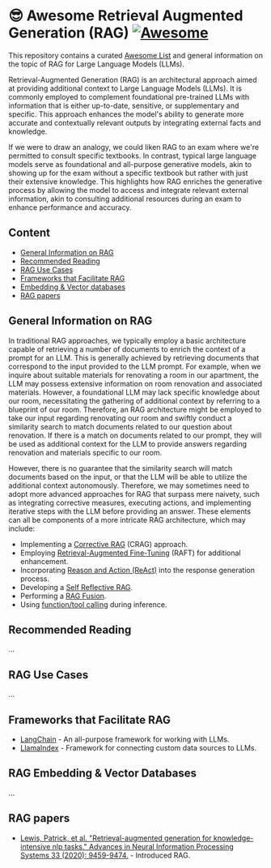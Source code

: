 # 😎 Awesome Retrieval Augmented Generation (RAG) [![Awesome](https://awesome.re/badge-flat.svg)](https://awesome.re)

This repository contains a curated [Awesome List](https://github.com/sindresorhus/awesome) and general information on the topic of RAG for Large Language Models (LLMs).

Retrieval-Augmented Generation (RAG) is an architectural approach aimed at providing additional context to Large Language Models (LLMs). It is commonly employed to complement foundational pre-trained LLMs with information that is either up-to-date, sensitive, or supplementary and specific. This approach enhances the model's ability to generate more accurate and contextually relevant outputs by integrating external facts and knowledge.

If we were to draw an analogy, we could liken RAG to an exam where we're permitted to consult specific textbooks. In contrast, typical large language models serve as foundational and all-purpose generative models, akin to showing up for the exam without a specific textbook but rather with just their extensive knowledge. This highlights how RAG enriches the generative process by allowing the model to access and integrate relevant external information, akin to consulting additional resources during an exam to enhance performance and accuracy.

## Content

- [General Information on RAG](#general-information-on-rag)
- [Recommended Reading](#recommended-reading)
- [RAG Use Cases](#rag-use-cases)
- [Frameworks that Facilitate RAG](#frameworks-that-facilitate-rag)
- [Embedding & Vector databases](#embedding--vector-databases)
- [RAG papers](#rag-papers)


## General Information on RAG

In traditional RAG approaches, we typically employ a basic architecture capable of retrieving a number of documents to enrich the context of a prompt for an LLM. This is generally achieved by retrieving documents that correspond to the input provided to the LLM prompt. For example, when we inquire about suitable materials for renovating a room in our apartment, the LLM may possess extensive information on room renovation and associated materials. However, a foundational LLM may lack specific knowledge about our room, necessitating the gathering of additional context by referring to a blueprint of our room. Therefore, an RAG architecture might be employed to take our input regarding renovating our room and swiftly conduct a similarity search to match documents related to our question about renovation. If there is a match on documents related to our prompt, they will be used as additional context for the LLM to provide answers regarding renovation and materials specific to our room.

However, there is no guarantee that the similarity search will match documents based on the input, or that the LLM will be able to utilize the additional context autonomously. Therefore, we may sometimes need to adopt more advanced approaches for RAG that surpass mere naivety, such as integrating corrective measures, executing actions, and implementing iterative steps with the LLM before providing an answer. These elements can all be components of a more intricate RAG architecture, which may include:

- Implementing a [Corrective RAG](https://arxiv.org/pdf/2401.15884.pdf) (CRAG) approach.
- Employing [Retrieval-Augmented Fine-Tuning](https://techcommunity.microsoft.com/t5/ai-ai-platform-blog/raft-a-new-way-to-teach-llms-to-be-better-at-rag/ba-p/4084674) (RAFT) for additional enhancement.
- Incorporating [Reason and Action (ReAct)](https://research.google/blog/react-synergizing-reasoning-and-acting-in-language-models/) into the response generation process.
- Developing a [Self Reflective RAG](https://selfrag.github.io/).
- Performing a [RAG Fusion](https://arxiv.org/abs/2402.03367).
- Using [function/tool calling](https://python.langchain.com/docs/modules/model_io/chat/function_calling/) during inference.

## Recommended Reading

...

## RAG Use Cases

...

## Frameworks that Facilitate RAG

- [LangChain](https://python.langchain.com/docs/modules/data_connection/) - An all-purpose framework for working with LLMs.
- [LlamaIndex](https://docs.llamaindex.ai/en/stable/optimizing/production_rag/) - Framework for connecting custom data sources to LLMs.

## RAG Embedding & Vector Databases

...

## RAG papers

- [Lewis, Patrick, et al. "Retrieval-augmented generation for knowledge-intensive nlp tasks." Advances in Neural Information Processing Systems 33 (2020): 9459-9474.](https://arxiv.org/pdf/2005.11401.pdf) - Introduced RAG.

